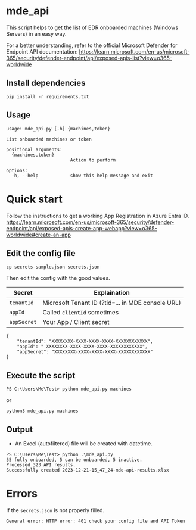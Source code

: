 # mde_api

This script helps to get the list of EDR onboarded machines (Windows Servers) in an easy way.

For a better understanding, refer to the official Microsoft Defender for Endpoint API documentation: https://learn.microsoft.com/en-us/microsoft-365/security/defender-endpoint/api/exposed-apis-list?view=o365-worldwide

## Install dependencies

```
pip install -r requirements.txt
```

## Usage

```
usage: mde_api.py [-h] {machines,token}

List onboarded machines or token

positional arguments:
  {machines,token}
                        Action to perform

options:
  -h, --help            show this help message and exit
```

# Quick start

Follow the instructions to get a working App Registration in Azure Entra ID.
https://learn.microsoft.com/en-us/microsoft-365/security/defender-endpoint/api/exposed-apis-create-app-webapp?view=o365-worldwide#create-an-app

## Edit the config file
```
cp secrets-sample.json secrets.json
```

Then edit the config with the good values.

| Secret | Explaination |
|----------|--------------|
|`tenantId`| Microsoft Tenant ID (?tid=... in MDE console URL) |
|`appId`| Called `clientId` sometimes |
|`appSecret`| Your App / Client secret |

```
{
    "tenantId": "XXXXXXXX-XXXX-XXXX-XXXX-XXXXXXXXXXXX",
    "appId": " XXXXXXXX-XXXX-XXXX-XXXX-XXXXXXXXXXXX",
    "appSecret": "XXXXXXXX-XXXX-XXXX-XXXX-XXXXXXXXXXXX"
}
```

## Execute the script

```
PS C:\Users\Me\Test> python mde_api.py machines
```

or

```
python3 mde_api.py machines
```

## Output

- An Excel (autofiltered) file will be created with datetime.

```
PS C:\Users\Me\Test> python .\mde_api.py
55 fully onboarded, 5 can be onboarded, 5 inactive.
Processed 323 API results.
Successfully created 2023-12-21-15_47_24-mde-api-results.xlsx
```

# Errors

If the `secrets.json` is not properly filled.
```
General error: HTTP error: 401 check your config file and API Token
```
